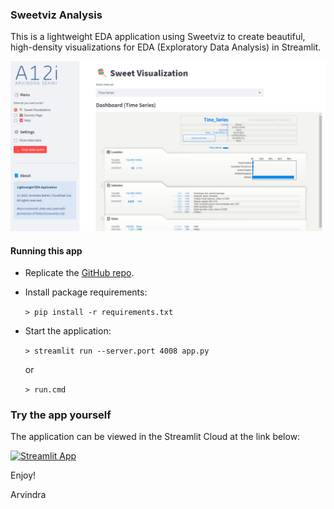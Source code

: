 ### Sweetviz Analysis

This is a lightweight EDA application using Sweetviz to create beautiful, high-density visualizations for EDA (Exploratory Data Analysis) in Streamlit.

![Sweetviz Screenshot](./images/screenshot.png)

#### Running this app

* Replicate the [GitHub repo](https://github.com/asehmi/sweetviz_analysis).

* Install package requirements:

  `> pip install -r requirements.txt`

* Start the application:

  `> streamlit run --server.port 4008 app.py`
  
  or

  `> run.cmd`

### Try the app yourself

The application can be viewed in the Streamlit Cloud at the link below:

[![Streamlit App](https://static.streamlit.io/badges/streamlit_badge_black_white.svg)](https://sweetviz.streamlit.app/)


Enjoy!

Arvindra